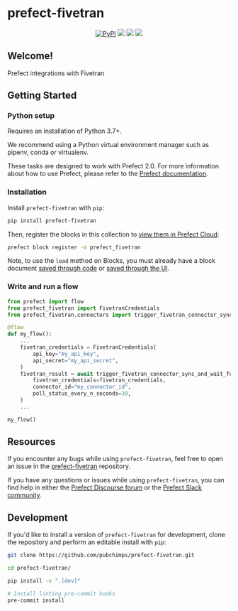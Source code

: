 # prefect-fivetran

<p align="center">
    <a href="https://pypi.python.org/pypi/prefect-fivetran/" alt="PyPI version">
        <img alt="PyPI" src="https://img.shields.io/pypi/v/prefect-fivetran?color=26272B&labelColor=090422"></a>
    <a href="https://github.com/fivetran/prefect-fivetran/" alt="Stars">
        <img src="https://img.shields.io/github/stars/fivetran/prefect-fivetran?color=26272B&labelColor=090422"2" /></a>
    <a href="https://pepy.tech/badge/prefect-fivetran/" alt="Downloads">
        <img src="https://img.shields.io/pypi/dm/prefect-fivetran?color=26272B&labelColor=090422"" /></a>
    <a href="https://github.com/fivetran/prefect-fivetran/pulse" alt="Activity">
        <img src="https://img.shields.io/github/commit-activity/m/fivetran/prefect-fivetran?color=26272B&labelColor=090422"2" /></a>
    <br>
</p>

## Welcome!

Prefect integrations with Fivetran

## Getting Started

### Python setup

Requires an installation of Python 3.7+.

We recommend using a Python virtual environment manager such as pipenv, conda or virtualenv.

These tasks are designed to work with Prefect 2.0. For more information about how to use Prefect, please refer to the [Prefect documentation](https://orion-docs.prefect.io/).

### Installation

Install `prefect-fivetran` with `pip`:

```bash
pip install prefect-fivetran
```

Then, register the blocks in this collection to [view them in Prefect Cloud](https://orion-docs.prefect.io/ui/blocks/):

```bash
prefect block register -m prefect_fivetran
```

Note, to use the `load` method on Blocks, you must already have a block document [saved through code](https://orion-docs.prefect.io/concepts/blocks/#saving-blocks) or [saved through the UI](https://orion-docs.prefect.io/ui/blocks/).


### Write and run a flow

```python
from prefect import flow
from prefect_fivetran import FivetranCredentials
from prefect_fivetran.connectors import trigger_fivetran_connector_sync_and_wait_for_completion

@flow
def my_flow():
    ...
    fivetran_credentials = FivetranCredentials(
        api_key="my_api_key",
        api_secret="my_api_secret",
    )
    fivetran_result = await trigger_fivetran_connector_sync_and_wait_for_completion(
        fivetran_credentials=fivetran_credentials,
        connector_id="my_connector_id",
        poll_status_every_n_seconds=30,
    )
    ...

my_flow()

```

## Resources

If you encounter any bugs while using `prefect-fivetran`, feel free to open an issue in the [prefect-fivetran](https://github.com/pubchimps/prefect-fivetran) repository.

If you have any questions or issues while using `prefect-fivetran`, you can find help in either the [Prefect Discourse forum](https://discourse.prefect.io/) or the [Prefect Slack community](https://prefect.io/slack).

## Development

If you'd like to install a version of `prefect-fivetran` for development, clone the repository and perform an editable install with `pip`:

```bash
git clone https://github.com/pubchimps/prefect-fivetran.git

cd prefect-fivetran/

pip install -e ".[dev]"

# Install linting pre-commit hooks
pre-commit install
```
